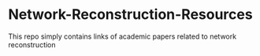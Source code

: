 # Network-Reconstruction-Resources
This repo simply contains links of academic papers related to network reconstruction
